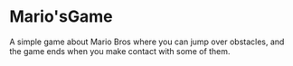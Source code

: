 # Mario'sGame
A simple game about Mario Bros where you can jump over obstacles, and the game ends when you make contact with some of them.
